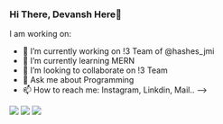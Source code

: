 ### Hi There, Devansh Here👋


I am working on:

- 🔭 I’m currently working on !3 Team of @hashes_jmi
- 🌱 I’m currently learning MERN
- 👯 I’m looking to collaborate on !3 Team
- 💬 Ask me about Programming
- 📫 How to reach me: Instagram, Linkdin, Mail..
-->

<p>
<a href="https://www.linkedin.com/in/devanshsingh13/"><img src="https://img.shields.io/badge/-Devansh Singh-0077B5?style=flat&logo=Linkedin&logoColor=white"/></a>
<a href="mailto:devansh18dp@gmail.com"><img src="https://img.shields.io/badge/-devansh18dp@gmail.com-D14836?style=flat&logo=Gmail&logoColor=white"/></a>
<a href="https://instagram.com/sin_devansh"><img src="https://img.shields.io/badge/Instagram-sin__devansh-pink"/></a>
</p>
